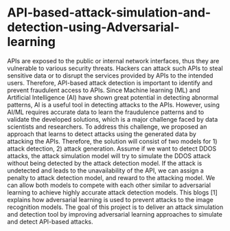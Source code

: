 # API-based-attack-simulation-and-detection-using-Adversarial-learning
APIs are exposed to the public or internal network interfaces, thus they are vulnerable to various security threats. Hackers can attack such APIs to steal sensitive data or to disrupt the services provided by APIs to the intended users. Therefore, API-based attack detection is important to identify and prevent fraudulent access to APIs. Since Machine learning (ML) and Artificial Intelligence (AI) have shown great potential in detecting abnormal patterns, AI is a useful tool in detecting attacks to the APIs. However, using AI/ML requires accurate data to learn the fraudulence patterns and to validate the developed solutions, which is a major challenge faced by data scientists and researchers. To address this challenge, we proposed an approach that learns to detect attacks using the generated data by attacking the APIs. Therefore, the solution will consist of two models for 1) attack detection, 2) attack generation. Assume if we want to detect DDOS attacks, the attack simulation model will try to simulate the DDOS attack without being detected by the attack detection model. If the attack is undetected and leads to the unavailability of the API, we can assign a penalty to attack detection model, and reward to the attacking model. We can allow both models to compete with each other similar to adversarial learning to achieve highly accurate attack detection models. This blogs [1] explains how adversarial learning is used to prevent attacks to the image recognition models. The goal of this project is to deliver an attack simulation and detection tool by improving adversarial learning approaches to simulate and detect API-based attacks.
